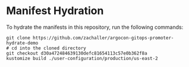 # Manifest Hydration

To hydrate the manifests in this repository, run the following commands:

```shell
git clone https://github.com/zachaller/argocon-gitops-promoter-hydrate-demo
# cd into the cloned directory
git checkout d30a472484639130defc81654113c57e0b362f8a
kustomize build ./user-configuration/production/us-east-2
```
